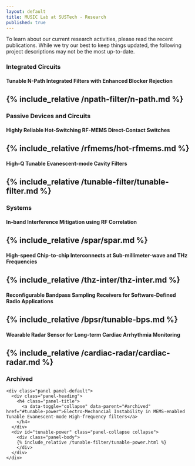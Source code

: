 ```yaml
---
layout: default
title: MUSIC Lab at SUSTech - Research
published: true
---
```


<div class="alert alert-warning">
    To learn about our current research activities, please read the recent publications. While we try our best to keep things updated, the following project descriptions may not be the most up-to-date.
    <br>
</div>


<!--

Add "in" to the end of       <div id="n-path" class="panel-collapse collapse"> to make a section expanded by default
e.g.       <div id="n-path" class="panel-collapse collapse in">
-->
### Integrated Circuits

#### Tunable N-Path Integrated Filters with Enhanced Blocker Rejection

{% include_relative /npath-filter/n-path.md %}
---

### Passive Devices and Circuits

#### Highly Reliable Hot-Switching RF-MEMS Direct-Contact Switches

{% include_relative /rfmems/hot-rfmems.md %}
---

#### High-Q Tunable Evanescent-mode Cavity Filters

{% include_relative /tunable-filter/tunable-filter.md %}
---


### Systems

#### In-band Interference Mitigation using RF Correlation

{% include_relative /spar/spar.md %}
---

#### High-speed Chip-to-chip Interconnects at Sub-millimeter-wave and THz Frequencies

{% include_relative /thz-inter/thz-inter.md %}
---

#### Reconfigurable Bandpass Sampling Receivers for Software-Defined Radio Applications

{% include_relative /bpsr/tunable-bps.md %}
---

#### Wearable Radar Sensor for Long-term Cardiac Arrhythmia Monitoring

{% include_relative /cardiac-radar/cardiac-radar.md %}
---

### Archived

<div class="panel-group" id="archived">

    <div class="panel panel-default">
      <div class="panel-heading">
        <h4 class="panel-title">
          <a data-toggle="collapse" data-parent="#archived" href="#tunable-power">Electro-Mechancial Instability in MEMS-enabled Tunable Evanescent-mode High-frequency filters</a>
        </h4>
      </div>
      <div id="tunable-power" class="panel-collapse collapse">
        <div class="panel-body">
		{% include_relative /tunable-filter/tunable-power.html %}
        </div>
      </div>
    </div>

<!--
    <div class="panel panel-default">
      <div class="panel-heading">
        <h4 class="panel-title">
          <a data-toggle="collapse" data-parent="#archived" href="#n-path">Tunable N-Path Integrated Filters with Enhanced Block Rejection </a>
        </h4>
      </div>
      <div id="n-path" class="panel-collapse collapse">
        <div class="panel-body">
		{% include_relative /npath-filter/n-path.md %}
        </div>
      </div>
    </div>    

    <div class="panel panel-default">
      <div class="panel-heading">
        <h4 class="panel-title">
          <a data-toggle="collapse" data-parent="#archived" href="#hot-mems">Highly Reliable Hot-Switching RF-MEMS Direct-Contact Switches </a>
        </h4>
      </div>
      <div id="hot-mems" class="panel-collapse collapse">
        <div class="panel-body">
		{% include_relative /rfmems/hot-rfmems.md %}
        </div>
      </div>
    </div>    
-->
</div>
